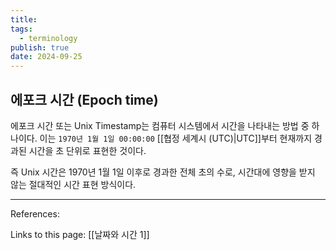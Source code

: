 ```yaml
---
title: 
tags:
  - terminology
publish: true
date: 2024-09-25
---
```


## 에포크 시간 (Epoch time)
에포크 시간 또는 Unix Timestamp는 컴퓨터 시스템에서 시간을 나타내는 방법 중 하나이다. 이는 `1970년 1월 1일 00:00:00` [[협정 세계시 (UTC)|UTC]]부터 현재까지 경과된 시간을 초 단위로 표현한 것이다.

즉 Unix 시간은 1970년 1월 1일 이후로 경과한 전체 초의 수로, 시간대에 영향을 받지 않는 절대적인 시간 표현 방식이다.

---
References: 

Links to this page: [[날짜와 시간 1]]